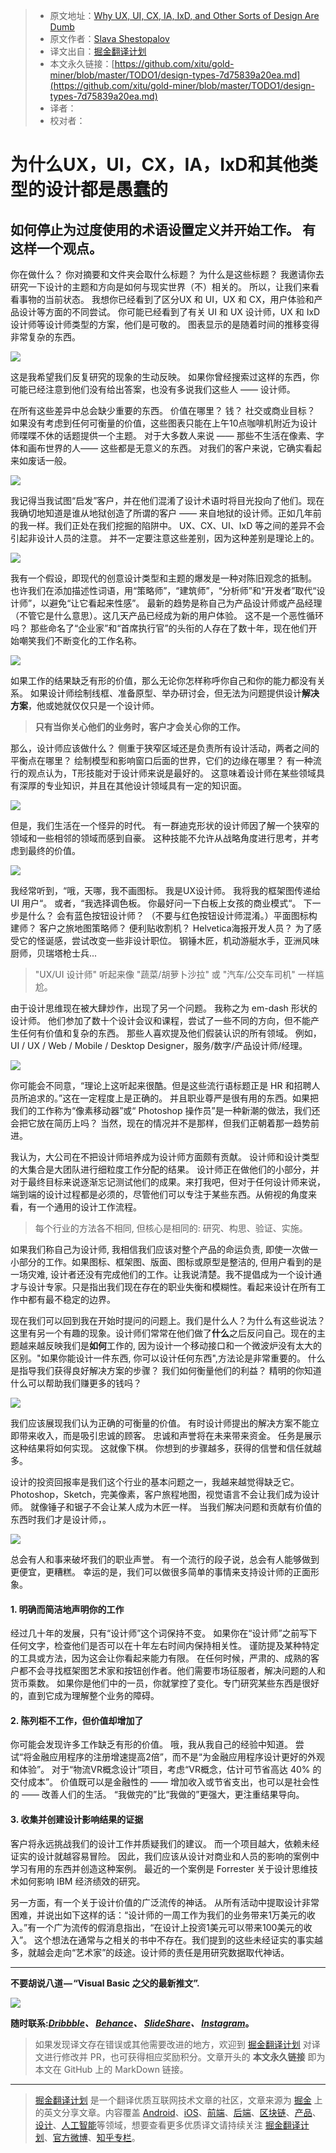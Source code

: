 > * 原文地址：[Why UX, UI, CX, IA, IxD, and Other Sorts of Design Are Dumb](https://medium.muz.li/design-types-7d75839a20ea)
> * 原文作者：[Slava Shestopalov](https://medium.muz.li/@shestopalov.v?source=post_header_lockup)
> * 译文出自：[掘金翻译计划](https://github.com/xitu/gold-miner)
> * 本文永久链接：[https://github.com/xitu/gold-miner/blob/master/TODO1/design-types-7d75839a20ea.md](https://github.com/xitu/gold-miner/blob/master/TODO1/design-types-7d75839a20ea.md)
> * 译者：
> * 校对者：

# 为什么UX，UI，CX，IA，IxD和其他类型的设计都是愚蠢的

## 如何停止为过度使用的术语设置定义并开始工作。 有这样一个观点。

你在做什么？ 你对摘要和文件夹会取什么标题？ 为什么是这些标题？ 我邀请你去研究一下设计的主题和方向是如何与现实世界（不）相关的。 所以，让我们来看看事物的当前状态。 我想你已经看到了区分UX 和 UI，UX 和 CX，用户体验和产品设计等方面的不同尝试。 你可能已经看到了有关 UI 和 UX 设计师，UX 和 IxD 设计师等设计师类型的方案，他们是可敬的。 图表显示的是随着时间的推移变得非常复杂的东西。

![](https://cdn-images-1.medium.com/max/1000/1*XWNVnfj2dLz6nv27Xs_6_Q.png)

这是我希望我们反复研究的现象的生动反映。 如果你曾经搜索过这样的东西，你可能已经注意到他们没有给出答案，也没有多说我们这些人 —— 设计师。

在所有这些差异中总会缺少重要的东西。 价值在哪里？ 钱？ 社交或商业目标？ 如果没有考虑到任何可衡量的价值，这些图表只能在上午10点咖啡机附近为设计师喋喋不休的话题提供一个主题。 对于大多数人来说 —— 那些不生活在像素、字体和画布世界的人—— 这些都是无意义的东西。 对我们的客户来说，它确实看起来如废话一般。

![](https://cdn-images-1.medium.com/max/1000/1*Rd8N8AgupUMRaBJJ_txp8A.png)

我记得当我试图“启发”客户，并在他们混淆了设计术语时将目光投向了他们。现在我确切地知道是谁从地狱创造了所谓的客户 —— 来自地狱的设计师。正如几年前的我一样。我们正处在我们挖掘的陷阱中。 UX、CX、UI、IxD 等之间的差异不会引起非设计人员的注意。 并不一定要注意这些差别，因为这种差别是理论上的。

![](https://cdn-images-1.medium.com/max/1000/1*vviekrE3A_mbzN2YlX6msA.png)

我有一个假设，即现代的创意设计类型和主题的爆发是一种对陈旧观念的抵制。 也许我们在添加描述性词语，用“策略师”，“建筑师”，“分析师”和“开发者”取代“设计师”，以避免“让它看起来性感”。 最新的趋势是称自己为产品设计师或产品经理（不管它是什么意思）。这几天产品已经成为新的用户体验。 这不是一个恶性循环吗？ 那些命名了“企业家”和“首席执行官”的头衔的人存在了数十年，现在他们开始嘲笑我们不断变化的工作名称。

![](https://cdn-images-1.medium.com/max/1000/1*LVTK3hTwcAObaZ_A6pT6Bg.png)

如果工作的结果缺乏有形的价值，那么无论你怎样称呼你自己和你的能力都没有关系。 如果设计师绘制线框、准备原型、举办研讨会，但无法为问题提供设计**解决方案**，他或她就仅仅只是一个设计师。

> **只有当你关心他们的业务时，客户才会关心你的工作。**

那么，设计师应该做什么？ 侧重于狭窄区域还是负责所有设计活动，两者之间的平衡点在哪里？ 绘制模型和影响窗口后面的世界，它们的边缘在哪里？ 有一种流行的观点认为，T形技能对于设计师来说是最好的。 这意味着设计师在某些领域具有深厚的专业知识，并且在其他设计领域具有一定的知识面。

![](https://cdn-images-1.medium.com/max/1000/1*hK7ytbVyb-RZ15CfBODnbg.png)

但是，我们生活在一个怪异的时代。 有一群迪克形状的设计师因了解一个狭窄的领域和一些相邻的领域而感到自豪。 这种技能不允许从战略角度进行思考，并考虑到最终的价值。

![](https://cdn-images-1.medium.com/max/1000/1*NWL3zO3SIvITHknl-TlDkA.png)

我经常听到，“哦，天哪，我不画图标。 我是UX设计师。 我将我的框架图传递给 UI 用户“。 或者，“我选择调色板。 你最好问一下白板上女孩的商业模式“。 下一步是什么？ 会有蓝色按钮设计师？ （不要与红色按钮设计师混淆。）平面图标构建师？ 客户之旅地图策略师？ 便利贴收割机？ Helvetica海报开发人员？ 为了感受它的怪诞感，尝试改变一些非设计职位。 钢锤木匠，机动游艇水手，亚洲风味厨师，贝瑞塔枪士兵...

> "UX/UI 设计师" 听起来像 "蔬菜/胡萝卜沙拉" 或 "汽车/公交车司机" 一样尴尬。

由于设计思维现在被大肆炒作，出现了另一个问题。 我称之为 em-dash 形状的设计师。 他们参加了数十个设计会议和课程，尝试了一些不同的方向，但不能产生任何有价值和复杂的东西。 那些人喜欢提及他们假装认识的所有领域。 例如，UI / UX / Web / Mobile / Desktop Designer，服务/数字/产品设计师/经理。

![](https://cdn-images-1.medium.com/max/1000/1*riMfPuh8foxeobts4Xgt8A.png)

你可能会不同意，“理论上这听起来很酷。但是这些流行语标题正是 HR 和招聘人员所追求的。”这在一定程度上是正确的。 并且职业尊严是很有用的东西。如果把我们的工作称为“像素移动器”或“ Photoshop 操作员”是一种新潮的做法，我们还会把它放在简历上吗？ 当然，现在的情况并不是那样，但我们正朝着那一趋势前进。

我认为，大公司在不把设计师培养成为设计师方面颇有贡献。 设计师和设计类型的大集合是大团队进行细粒度工作分配的结果。 设计师正在做他们的小部分，并对于最终目标来说逐渐忘记测试他们的成果。来打我吧，但对于任何设计师来说，端到端的设计过程都是必须的，尽管他们可以专注于某些东西。从俯视的角度来看，有一个通用的设计工作流程。

> 每个行业的方法各不相同, 但核心是相同的: 研究、构思、验证、实施。

如果我们称自己为设计师, 我相信我们应该对整个产品的命运负责, 即使一次做一小部分的工作。如果图标、框架图、版面、图标或原型是整洁的, 但用户看到的是一场灾难, 设计者还没有完成他们的工作。让我说清楚。我不提倡成为一个设计通才与设计专家。只是指出我们现在存在的职业失衡和模糊性。看起来设计在所有工作中都有最不稳定的边界。

现在我们可以回到我在开始时提问的问题上。我们是什么人？为什么有这些说法？这里有另一个有趣的现象。设计师们常常在他们做了**什么**之后反问自己。现在的主题越来越反映我们是**如何**工作的, 因为设计一个移动接口和一个微波炉没有太大的区别。"如果你能设计一件东西, 你可以设计任何东西",方法论是非常重要的。 什么是指导我们获得良好解决方案的步骤？ 我们如何衡量他们的利益？ 精明的你知道什么可以帮助我们赚更多的钱吗？

![](https://cdn-images-1.medium.com/max/1000/1*bWGnsAWm-KdOdetYjO9nGw.png)

我们应该展现我们认为正确的可衡量的价值。 有时设计师提出的解决方案不能立即带来收入，而是吸引忠诚的顾客。 忠诚和声誉将在未来带来资金。 任务是展示这种结果将如何实现。 这就像下棋。 你想到的步骤越多，获得的信誉和信任就越多。

设计的投资回报率是我们这个行业的基本问题之一，我越来越觉得缺乏它。 Photoshop，Sketch，完美像素，客户旅程地图，视觉语言不会让我们成为设计师。 就像锤子和锯子不会让某人成为木匠一样。 当我们解决问题和贡献有价值的东西时我们才是设计师，。

![](https://cdn-images-1.medium.com/max/1000/1*weMdmdiR2hQCC_TIB07XSQ.png)

总会有人和事来破坏我们的职业声誉。 有一个流行的段子说，总会有人能够做到更便宜，更糟糕。 幸运的是，我们可以做很多简单的事情来支持设计师的正面形象。

#### 1. 明确而简洁地声明你的工作

经过几十年的发展，只有“设计师”这个词保持不变。 如果你在“设计师”之前写下任何文字，检查他们是否可以在十年左右时间内保持相关性。 谨防提及某种特定的工具或方法，因为这会让你看起来能力有限。 在任何时候，严肃的、成熟的客户都不会寻找框架图艺术家和按钮创作者。他们需要市场征服者，解决问题的人和货币乘数。 如果你是他们中的一员，你就掌控了变化。专门研究某些东西是很好的，直到它成为理解整个业务的障碍。

#### 2. 陈列柜不工作，但价值却增加了

你可能会发现许多工作缺乏有形的价值。 哦，我从我自己的经验中知道。 尝试“将金融应用程序的注册增速提高2倍”，而不是“为金融应用程序设计更好的外观和体验”。 对于“物流VR概念设计”项目，考虑“VR概念，估计可节省高达 40% 的交付成本”。 价值既可以是金融性的 —— 增加收入或节省支出，也可以是社会性的 —— 改善人们的生活。 “我做完的”比“我做的”更强大，更注重结果导向。

#### 3. 收集并创建设计影响结果的证据

客户将永远挑战我们的设计工作并质疑我们的建议。 而一个项目越大，依赖未经证实的设计就越容易冒险。 因此，我们应该从设计对商业和人员的影响的案例中学习有用的东西并创造这种案例。 最近的一个案例是 Forrester 关于设计思维技术如何影响 IBM 经济绩效的研究。

另一方面，有一个关于设计价值的广泛流传的神话。 从所有活动中提取设计非常困难，并说出如下这样的话：“设计师的一周工作为我们的业务带来1万美元的收入。”有一个广为流传的假消息指出，“在设计上投资1美元可以带来100美元的收入”。 这个想法在通常与之相关的书中不存在。我们提到的这些未经证实的事实越多，就越会走向“艺术家”的歧途。设计师的责任是用研究数据取代神话。

* * *

**不要胡说八道 — “Visual Basic 之父的最新推文”.**

![](https://cdn-images-1.medium.com/max/1000/1*2Wjbju8NISCNbyxuvZVKig.png)

**随时联系:[_Dribbble_](https://dribbble.com/shestopalov)_、_ [_Behance_](https://www.behance.net/shestopalov)_、_ [_SlideShare_](https://www.slideshare.net/shestopalov)_、_ [_Instagram_](https://www.instagram.com/slava.shestopalov/)。**

> 如果发现译文存在错误或其他需要改进的地方，欢迎到 [掘金翻译计划](https://github.com/xitu/gold-miner) 对译文进行修改并 PR，也可获得相应奖励积分。文章开头的 **本文永久链接** 即为本文在 GitHub 上的 MarkDown 链接。


---

> [掘金翻译计划](https://github.com/xitu/gold-miner) 是一个翻译优质互联网技术文章的社区，文章来源为 [掘金](https://juejin.im) 上的英文分享文章。内容覆盖 [Android](https://github.com/xitu/gold-miner#android)、[iOS](https://github.com/xitu/gold-miner#ios)、[前端](https://github.com/xitu/gold-miner#前端)、[后端](https://github.com/xitu/gold-miner#后端)、[区块链](https://github.com/xitu/gold-miner#区块链)、[产品](https://github.com/xitu/gold-miner#产品)、[设计](https://github.com/xitu/gold-miner#设计)、[人工智能](https://github.com/xitu/gold-miner#人工智能)等领域，想要查看更多优质译文请持续关注 [掘金翻译计划](https://github.com/xitu/gold-miner)、[官方微博](http://weibo.com/juejinfanyi)、[知乎专栏](https://zhuanlan.zhihu.com/juejinfanyi)。

